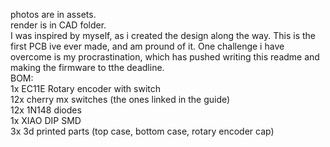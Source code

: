 photos are in assets. <br/>
render is in CAD folder. <br/>
I was inspired by myself, as i created the design along the way. This is the first PCB ive ever made, and am pround of it. One challenge i have overcome is my procrastination, which has pushed writing this readme and making the firmware to tthe deadline. <br/>
BOM: <br/>
1x EC11E Rotary encoder with switch <br/>
12x cherry mx switches (the ones linked in the guide)<br/>
12x 1N148 diodes <br/>
1x XIAO DIP SMD <br/>
3x 3d printed parts (top case, bottom case, rotary encoder cap)
